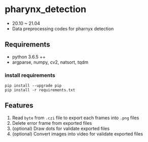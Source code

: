 # pharynx_detection

- 20.10 ~ 21.04
- Data preprocessing codes for pharnyx detection

## Requirements

- python 3.6.5 ++
- argparse, numpy, cv2, natsort, tqdm

### install requirements

```
pip install --upgrade pip
pip install -r requirements.txt
```

## Features

1. Read `byte` from `.czi` file to export each frames into `.png` files
2. Delete error frame from exported files
3. (optional) Draw dots for validate exported files
4. (optional) Convert images into video for validate exported files
